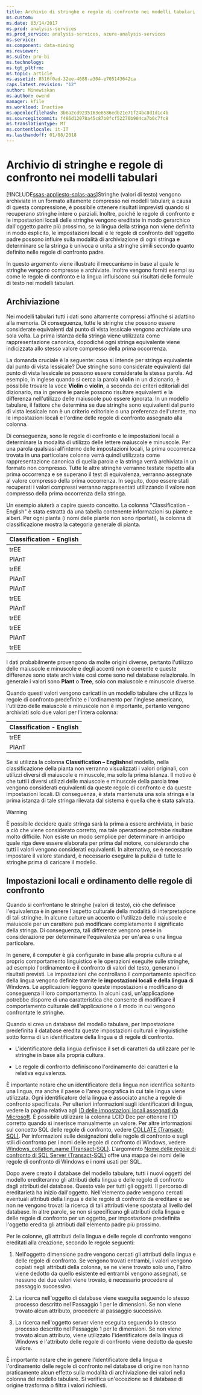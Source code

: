 ```yaml
---
title: Archivio di stringhe e regole di confronto nei modelli tabulari | Documenti Microsoft
ms.custom: 
ms.date: 03/14/2017
ms.prod: analysis-services
ms.prod_service: analysis-services, azure-analysis-services
ms.service: 
ms.component: data-mining
ms.reviewer: 
ms.suite: pro-bi
ms.technology: 
ms.tgt_pltfrm: 
ms.topic: article
ms.assetid: 8516f0ad-32ee-4688-a304-e705143642ca
caps.latest.revision: "12"
author: Minewiskan
ms.author: owend
manager: kfile
ms.workload: Inactive
ms.openlocfilehash: 3b6a2cd9235163e6586edb21e71f24bc8d1d1c4b
ms.sourcegitcommit: f486d12078a45c87b0fcf52270b904ca7b0c7fc8
ms.translationtype: MT
ms.contentlocale: it-IT
ms.lasthandoff: 01/08/2018
---
```

# <a name="string-storage-and-collation-in-tabular-models"></a>Archivio di stringhe e regole di confronto nei modelli tabulari
[!INCLUDE[ssas-appliesto-sqlas-aas](../../includes/ssas-appliesto-sqlas-aas.md)]Stringhe (valori di testo) vengono archiviate in un formato altamente compresso nei modelli tabulari; a causa di questa compressione, è possibile ottenere risultati imprevisti quando si recuperano stringhe intere o parziali. Inoltre, poiché le regole di confronto e le impostazioni locali delle stringhe vengono ereditate in modo gerarchico dall'oggetto padre più prossimo, se la lingua della stringa non viene definita in modo esplicito, le impostazioni locali e le regole di confronto dell'oggetto padre possono influire sulla modalità di archiviazione di ogni stringa e determinare se la stringa è univoca o unita a stringhe simili secondo quanto definito nelle regole di confronto padre.  
  
 In questo argomento viene illustrato il meccanismo in base al quale le stringhe vengono compresse e archiviate. Inoltre vengono forniti esempi su come le regole di confronto e la lingua influiscono sui risultati delle formule di testo nei modelli tabulari.  
  
## <a name="storage"></a>Archiviazione  
 Nei modelli tabulari tutti i dati sono altamente compressi affinché si adattino alla memoria. Di conseguenza, tutte le stringhe che possono essere considerate equivalenti dal punto di vista lessicale vengono archiviate una sola volta. La prima istanza della stringa viene utilizzata come rappresentazione canonica, dopodiché ogni stringa equivalente viene indicizzata allo stesso valore compresso della prima occorrenza.  
  
 La domanda cruciale è la seguente: cosa si intende per stringa equivalente dal punto di vista lessicale? Due stringhe sono considerate equivalenti dal punto di vista lessicale se possono essere considerate la stessa parola. Ad esempio, in inglese quando si cerca la parola **violin** in un dizionario, è possibile trovare la voce **Violin** o **violin**, a seconda dei criteri editoriali del dizionario, ma in genere le parole possono risultare equivalenti e la differenza nell'utilizzo delle maiuscole può essere ignorata. In un modello tabulare, il fattore che determina se due stringhe sono equivalenti dal punto di vista lessicale non è un criterio editoriale o una preferenza dell'utente, ma le impostazioni locali e l'ordine delle regole di confronto assegnato alla colonna.  
  
 Di conseguenza, sono le regole di confronto e le impostazioni locali a determinare la modalità di utilizzo delle lettere maiuscole e minuscole. Per una parola qualsiasi all'interno delle impostazioni locali, la prima occorrenza trovata in una particolare colonna verrà quindi utilizzata come rappresentazione canonica di quella parola e la stringa verrà archiviata in un formato non compresso.  Tutte le altre stringhe verranno testate rispetto alla prima occorrenza e se superano il test di equivalenza, verranno assegnate al valore compresso della prima occorrenza. In seguito, dopo essere stati recuperati i valori compressi verranno rappresentati utilizzando il valore non compresso della prima occorrenza della stringa.  
  
 Un esempio aiuterà a capire questo concetto. La colonna "Classification - English" è stata estratta da una tabella contenente informazioni su piante e alberi. Per ogni pianta (i nomi delle piante non sono riportati), la colonna di classificazione mostra la categoria generale di pianta.  
  
|Classification - English|  
|-------------------------------|  
|trEE|  
|PlAnT|  
|trEE|  
|PlAnT|  
|PlAnT|  
|trEE|  
|PlAnT|  
|trEE|  
|trEE|  
|PlAnT|  
|trEE|  
  
 I dati probabilmente provengono da molte origini diverse, pertanto l'utilizzo delle maiuscole e minuscole e degli accenti non è coerente e queste differenze sono state archiviate così come sono nel database relazionale. In generale i valori sono **Plant** o **Tree**, solo con maiuscole e minuscole diverse.  
  
 Quando questi valori vengono caricati in un modello tabulare che utilizza le regole di confronto predefinite e l'ordinamento per l'inglese americano, l'utilizzo delle maiuscole e minuscole non è importante, pertanto vengono archiviati solo due valori per l'intera colonna:  
  
|Classification - English|  
|-------------------------------|  
|trEE|  
|PlAnT|  
  
 Se si utilizza la colonna **Classification – English**nel modello, nella classificazione della pianta non verranno visualizzati i valori originali, con utilizzi diversi di maiuscole e minuscole, ma solo la prima istanza. Il motivo è che tutti i diversi utilizzi delle maiuscole e minuscole della parola **tree** vengono considerati equivalenti da queste regole di confronto e da queste impostazioni locali. Di conseguenza, è stata mantenuta una sola stringa e la prima istanza di tale stringa rilevata dal sistema è quella che è stata salvata.  
  
> [!WARNING]  
>  È possibile decidere quale stringa sarà la prima a essere archiviata, in base a ciò che viene considerato corretto, ma tale operazione potrebbe risultare molto difficile. Non esiste un modo semplice per determinare in anticipo quale riga deve essere elaborata per prima dal motore, considerando che tutti i valori vengono considerati equivalenti. In alternativa, se è necessario impostare il valore standard, è necessario eseguire la pulizia di tutte le stringhe prima di caricare il modello.  
  
## <a name="locale-and-collation-order"></a>Impostazioni locali e ordinamento delle regole di confronto  
 Quando si confrontano le stringhe (valori di testo), ciò che definisce l'equivalenza è in genere l'aspetto culturale della modalità di interpretazione di tali stringhe. In alcune culture un accento o l'utilizzo delle maiuscole e maiuscole per un carattere può modificare completamente il significato della stringa. Di conseguenza, tali differenze vengono prese in considerazione per determinare l'equivalenza per un'area o una lingua particolare.  
  
 In genere, il computer è già configurato in base alla propria cultura e al proprio comportamento linguistico e le operazioni eseguite sulle stringhe, ad esempio l'ordinamento e il confronto di valori del testo, generano i risultati previsti. Le impostazioni che controllano il comportamento specifico della lingua vengono definite tramite le **impostazioni locali e della lingua** di Windows. Le applicazioni leggono queste impostazioni e modificano di conseguenza il loro comportamento. In alcuni casi, un'applicazione potrebbe disporre di una caratteristica che consente di modificare il comportamento culturale dell'applicazione o il modo in cui vengono confrontate le stringhe.  
  
 Quando si crea un database del modello tabulare, per impostazione predefinita il database eredita queste impostazioni culturali e linguistiche sotto forma di un identificatore della lingua e di regole di confronto.  
  
-   L'identificatore della lingua definisce il set di caratteri da utilizzare per le stringhe in base alla propria cultura.  
  
-   Le regole di confronto definiscono l'ordinamento dei caratteri e la relativa equivalenza.  
  
 È importante notare che un identificatore della lingua non identifica soltanto una lingua, ma anche il paese o l'area geografica in cui tale lingua viene utilizzata. Ogni identificatore della lingua è associato anche a regole di confronto specificate. Per ulteriori informazioni sugli identificatori di lingua, vedere la pagina relativa agli [ID delle impostazioni locali assegnati da Microsoft](http://msdn.microsoft.com/goglobal/bb964664.aspx). È possibile utilizzare la colonna LCID Dec per ottenere l'ID corretto quando si inserisce manualmente un valore. Per altre informazioni sul concetto SQL delle regole di confronto, vedere [COLLATE &#40;Transact-SQL&#41;](../../t-sql/statements/collations.md). Per informazioni sulle designazioni delle regole di confronto e sugli stili di confronto per i nomi delle regole di confronto di Windows, vedere [Windows_collation_name &#40;Transact-SQL&#41;](../../t-sql/statements/windows-collation-name-transact-sql.md). L'argomento [Nome delle regole di confronto di SQL Server &#40;Transact-SQL&#41;](../../t-sql/statements/sql-server-collation-name-transact-sql.md) offre una mappa dei nomi delle regole di confronto di Windows e i nomi usati per SQL.  
  
 Dopo avere creato il database del modello tabulare, tutti i nuovi oggetti del modello erediteranno gli attributi della lingua e delle regole di confronto dagli attributi del database. Questo vale per tutti gli oggetti. Il percorso di ereditarietà ha inizio dall'oggetto. Nell'elemento padre vengono cercati eventuali attributi della lingua e delle regole di confronto da ereditare e se non ne vengono trovati la ricerca di tali attributi viene spostata al livello del database. In altre parole, se non si specificano gli attributi della lingua e delle regole di confronto per un oggetto, per impostazione predefinita l'oggetto eredita gli attributi dall'elemento padre più prossimo.  
  
 Per le colonne, gli attributi della lingua e delle regole di confronto vengono ereditati alla creazione, secondo le regole seguenti:  
  
1.  Nell'oggetto dimensione padre vengono cercati gli attributi della lingua e delle regole di confronto. Se vengono trovati entrambi, i valori vengono copiati negli attributi della colonna, se ne viene trovato solo uno, l'altro viene dedotto da quello esistente ed entrambi vengono assegnati, se nessuno dei due valori viene trovato, è necessario procedere al passaggio successivo.  
  
2.  La ricerca nell'oggetto di database viene eseguita seguendo lo stesso processo descritto nel Passaggio 1 per le dimensioni. Se non viene trovato alcun attributo, procedere al passaggio successivo.  
  
3.  La ricerca nell'oggetto server viene eseguita seguendo lo stesso processo descritto nel Passaggio 1 per le dimensioni. Se non viene trovato alcun attributo, viene utilizzato l'identificatore della lingua di Windows e l'attributo delle regole di confronto viene dedotto da questo valore.  
  
 È importante notare che in genere l'identificatore della lingua e l'ordinamento delle regole di confronto nel database di origine non hanno praticamente alcun effetto sulla modalità di archiviazione dei valori nella colonna del modello tabulare. Si verifica un'eccezione se il database di origine trasforma o filtra i valori richiesti.  
  
  
